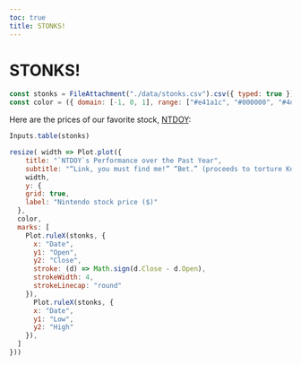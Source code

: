 ```yaml
---
toc: true
title: STONKS!
---
```


# STONKS!

```js
const stonks = FileAttachment("./data/stonks.csv").csv({ typed: true });
const color = ({ domain: [-1, 0, 1], range: ["#e41a1c", "#000000", "#4daf4a"] })
```

Here are the prices of our favorite stock, 
[NTDOY](https://finance.yahoo.com/quote/NTDOY/):

```js
Inputs.table(stonks)
```

```js
resize( width => Plot.plot({
    title: "`NTDOY`s Performance over the Past Year",
    subtitle: "“Link, you must find me!” “Bet.” (proceeds to torture Koroks) 🎮",
    width,
    y: {
    grid: true,
    label: "Nintendo stock price ($)"
  },
  color,
  marks: [
    Plot.ruleX(stonks, {
      x: "Date",
      y1: "Open",
      y2: "Close",
      stroke: (d) => Math.sign(d.Close - d.Open),
      strokeWidth: 4,
      strokeLinecap: "round"
    }),
      Plot.ruleX(stonks, {
      x: "Date",
      y1: "Low",
      y2: "High"
    }),
  ]
}))
```
